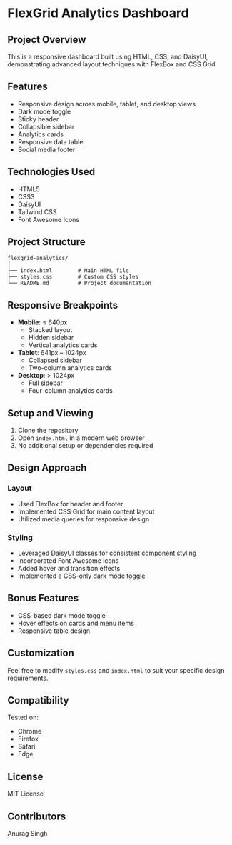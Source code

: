 # FlexGrid Analytics Dashboard

## Project Overview
This is a responsive dashboard built using HTML, CSS, and DaisyUI, demonstrating advanced layout techniques with FlexBox and CSS Grid.

## Features
- Responsive design across mobile, tablet, and desktop views
- Dark mode toggle
- Sticky header
- Collapsible sidebar
- Analytics cards
- Responsive data table
- Social media footer

## Technologies Used
- HTML5
- CSS3
- DaisyUI
- Tailwind CSS
- Font Awesome Icons

## Project Structure
```
flexgrid-analytics/
│
├── index.html        # Main HTML file
├── styles.css        # Custom CSS styles
└── README.md         # Project documentation
```

## Responsive Breakpoints
- **Mobile**: ≤ 640px
  - Stacked layout
  - Hidden sidebar
  - Vertical analytics cards
- **Tablet**: 641px – 1024px
  - Collapsed sidebar
  - Two-column analytics cards
- **Desktop**: > 1024px
  - Full sidebar
  - Four-column analytics cards

## Setup and Viewing
1. Clone the repository
2. Open `index.html` in a modern web browser
3. No additional setup or dependencies required

## Design Approach
### Layout
- Used FlexBox for header and footer
- Implemented CSS Grid for main content layout
- Utilized media queries for responsive design

### Styling
- Leveraged DaisyUI classes for consistent component styling
- Incorporated Font Awesome icons
- Added hover and transition effects
- Implemented a CSS-only dark mode toggle

## Bonus Features
- CSS-based dark mode toggle
- Hover effects on cards and menu items
- Responsive table design

## Customization
Feel free to modify `styles.css` and `index.html` to suit your specific design requirements.

## Compatibility
Tested on:
- Chrome
- Firefox
- Safari
- Edge

## License
MIT License

## Contributors
Anurag Singh